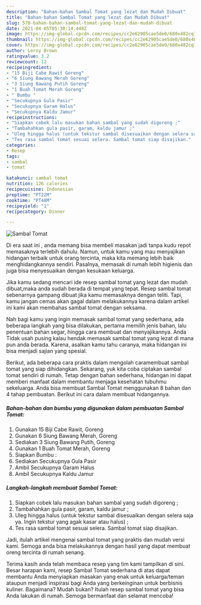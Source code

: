 ```yaml
---
description: "Bahan-bahan Sambal Tomat yang lezat dan Mudah Dibuat"
title: "Bahan-bahan Sambal Tomat yang lezat dan Mudah Dibuat"
slug: 570-bahan-bahan-sambal-tomat-yang-lezat-dan-mudah-dibuat
date: 2021-04-05T05:30:14.448Z
image: https://img-global.cpcdn.com/recipes/cc2e62905cae5de0/680x482cq70/sambal-tomat-foto-resep-utama.jpg
thumbnail: https://img-global.cpcdn.com/recipes/cc2e62905cae5de0/680x482cq70/sambal-tomat-foto-resep-utama.jpg
cover: https://img-global.cpcdn.com/recipes/cc2e62905cae5de0/680x482cq70/sambal-tomat-foto-resep-utama.jpg
author: Leroy Brown
ratingvalue: 3.2
reviewcount: 12
recipeingredient:
- "15 Biji Cabe Rawit Goreng"
- "6 Siung Bawang Merah Goreng"
- "3 Siung Bawang Putih Goreng"
- "1 Buah Tomat Merah Goreng"
- " Bumbu "
- "Secukupnya Gula Pasir"
- "Secukupnya Garam Halus"
- "Secukupnya Kaldu Jamur"
recipeinstructions:
- "Siapkan cobek lalu masukan bahan sambal yang sudah digoreng ;"
- "Tambahahkan gula pasir, garam, kaldu jamur ;"
- "Uleg hingga halus (untuk tekstur sambal disesuaikan dengan selera saja ya. Ingin tekstur yang agak kasar atau halus) ;"
- "Tes rasa sambal tomat sesuai selera. Sambal tomat siap disajikan."
categories:
- Resep
tags:
- sambal
- tomat

katakunci: sambal tomat 
nutrition: 126 calories
recipecuisine: Indonesian
preptime: "PT22M"
cooktime: "PT48M"
recipeyield: "1"
recipecategory: Dinner

---
```



![Sambal Tomat](https://img-global.cpcdn.com/recipes/cc2e62905cae5de0/680x482cq70/sambal-tomat-foto-resep-utama.jpg)

Di era  saat ini , anda memang bisa membeli masakan jadi tanpa kudu repot memasaknya terlebih dahulu. Namun, untuk kamu yang mau menyajikan hidangan terbaik untuk orang tercinta, maka kita memang lebih baik menghidangkannya sendiri. Pasalnya, memasak di rumah lebih higienis dan juga bisa menyesuaikan dengan kesukaan keluarga.

Jika kamu sedang mencari ide resep sambal tomat yang lezat dan mudah dibuat,maka anda sudah berada di tempat yang tepat. Resep sambal tomat  sebenarnya gampang dibuat jika kamu memasaknya dengan teliti. Tapi, kamu jangan cemas akan gagal dalam melakukannya 
karena dalam artikel ini kami akan membahas sambal tomat dengan seksama.  



Nah bagi kamu yang ingin memasak sambal tomat yang sederhana, ada beberapa langkah yang bisa dilakukan, pertama memilih jenis bahan, lalu penentuan bahan segar, hingga cara membuat dan menyajikannya. Anda Tidak usah pusing kalau hendak memasak sambal tomat yang lezat di mana pun anda berada. Karena, asalkan kamu  tahu caranya, maka hidangan ini bisa menjadi sajian yang spesial.

Berikut, ada beberapa cara praktis  dalam mengolah caramembuat sambal tomat yang siap dihidangkan. Sekarang, yuk kita coba ciptakan sambal tomat sendiri di rumah. Tetap dengan bahan sederhana, hidangan ini dapat memberi manfaat dalam membantu menjaga kesehatan tubuhmu sekeluarga. Anda bisa membuat Sambal Tomat menggunakan 8 bahan dan 4 tahap pembuatan. Berikut ini cara dalam membuat hidangannya.

<!--inarticleads1-->

##### Bahan-bahan dan bumbu yang digunakan dalam pembuatan Sambal Tomat:

1. Gunakan 15 Biji Cabe Rawit, Goreng
1. Gunakan 6 Siung Bawang Merah, Goreng
1. Sediakan 3 Siung Bawang Putih, Goreng
1. Gunakan 1 Buah Tomat Merah, Goreng
1. Siapkan  Bumbu :
1. Sediakan Secukupnya Gula Pasir
1. Ambil Secukupnya Garam Halus
1. Ambil Secukupnya Kaldu Jamur




<!--inarticleads2-->

##### Langkah-langkah membuat Sambal Tomat:

1. Siapkan cobek lalu masukan bahan sambal yang sudah digoreng ;
1. Tambahahkan gula pasir, garam, kaldu jamur ;
1. Uleg hingga halus (untuk tekstur sambal disesuaikan dengan selera saja ya. Ingin tekstur yang agak kasar atau halus) ;
1. Tes rasa sambal tomat sesuai selera. Sambal tomat siap disajikan.




Jadi, itulah artikel mengenai  sambal tomat  yang praktis dan mudah versi kami. Semoga anda bisa melakukannya dengan hasil yang dapat membuat oreng tercinta di rumah senang. 

Terima kasih anda telah membaca resep yang tim kami tampilkan di sini. Besar harapan kami, resep  Sambal Tomat sederhana di atas dapat membantu Anda menyiapkan masakan yang enak untuk keluarga/teman ataupun menjadi inspirasi bagi Anda yang berkeinginan untuk berbisnis kuliner. Bagaimana? Mudah bukan? Itulah resep sambal tomat yang bisa Anda lakukan di rumah. Semoga bermanfaat dan selamat mencoba!

